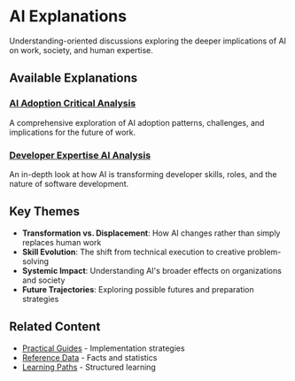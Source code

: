 # AI Explanations

Understanding-oriented discussions exploring the deeper implications of AI on work, society, and human expertise.

## Available Explanations

### [AI Adoption Critical Analysis](ai-adoption-critical-analysis.md)

A comprehensive exploration of AI adoption patterns, challenges, and implications for the future of work.

### [Developer Expertise AI Analysis](developer-expertise-ai-analysis.md)

An in-depth look at how AI is transforming developer skills, roles, and the nature of software development.

## Key Themes

- **Transformation vs. Displacement**: How AI changes rather than simply replaces human work
- **Skill Evolution**: The shift from technical execution to creative problem-solving
- **Systemic Impact**: Understanding AI's broader effects on organizations and society
- **Future Trajectories**: Exploring possible futures and preparation strategies

## Related Content

- [Practical Guides](../how-to/index.md) - Implementation strategies
- [Reference Data](../reference/index.md) - Facts and statistics
- [Learning Paths](../tutorials/index.md) - Structured learning
